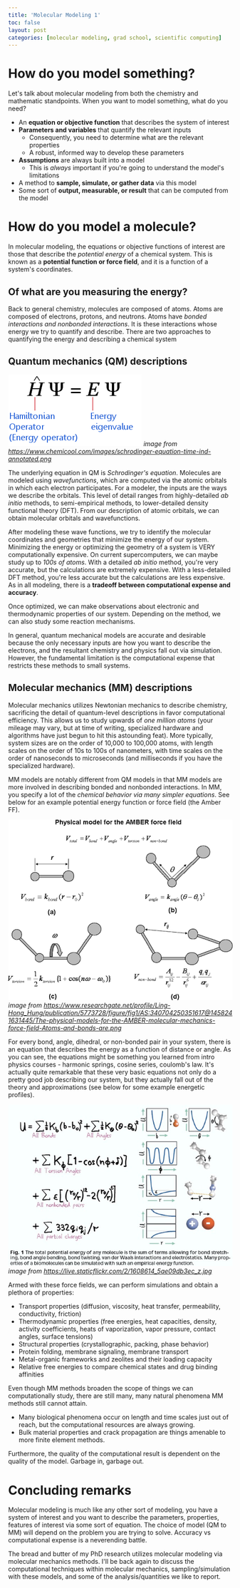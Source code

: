 ```yaml
---
title: 'Molecular Modeling 1'
toc: false
layout: post
categories: [molecular modeling, grad school, scientific computing]
---
```



How do you model something?
============================
Let's talk about molecular modeling from both the chemistry and mathematic
standpoints. When you want to model something, what do you need?

* An **equation or objective function** that describes the system of interest
* **Parameters and variables** that quantify the relevant inputs
    * Consequently, you need to determine what are the relevant properties
    * A robust, informed way to develop these parameters
* **Assumptions** are always built into a model
    * This is *always* important if you're going to understand the model's
    limitations
* A method to **sample, simulate, or gather data** via this model
* Some sort of **output, measurable, or result** that can be computed from the model


How do you model a molecule?
============================
In molecular modeling, the equations or objective functions of interest
are those that describe the *potential energy* of a chemical system. 
This is known as a **potential function or force field**, and it is a
function of a system's coordinates.

Of what are you measuring the energy?
------------------------------------
Back to general chemistry, molecules are composed of atoms. Atoms are composed
of electrons, protons, and neutrons. 
Atoms have *bonded interactions and nonbonded interactions*. 
It is these interactions whose energy we try to quantify and describe.
There are two approaches to quantifying the energy and describing a chemical
system

Quantum mechanics (QM) descriptions
-------------------------------
![Schrodinger's equation][schrodinger-eqn]
*image from https://www.chemicool.com/images/schrodinger-equation-time-ind-annotated.png*

The underlying equation in QM is *Schrodinger's equation*.
Molecules are modeled using *wavefunctions*, which are computed via the
atomic orbitals in which each electron participates.
For a modeler, the inputs are the ways we describe the orbitals. This level 
of detail ranges from highly-detailed *ab initio* methods, to semi-empirical methods, 
to lower-detailed density functional theory (DFT). From our description of
atomic orbitals, we can obtain molecular orbitals and wavefunctions.

After modeling these wave functions, we try to identify the molecular 
coordinates and geometries that minimize the energy of our system.
Minimizing the energy or optimizing the geometry of a system is 
VERY computationally expensive. On current supercomputers, we can maybe
study up to *100s of atoms*. With a detailed *ab initio* method, you're very
accurate, but the calculations are extremely expensive. With a less-detailed
DFT method, you're less accurate but the calculations are less expensive.
As in all modeling, there is a **tradeoff between computational expense and 
accuracy**.

Once optimized, we can make observations about electronic
and thermodynamic properties of our system. Depending on the method,
we can also study some reaction mechanisms.

In general, quantum mechanical models are accurate and desirable
because the only necessary inputs are how you want to describe the electrons,
and the resultant chemistry and physics fall out via simulation.
However, the fundamental limitation is the computational expense that restricts
these methods to small systems.

Molecular mechanics (MM) descriptions
--------------------------------
Molecular mechanics utilizes Newtonian mechanics to describe chemistry, sacrificing
the detail of quantum-level descriptions in favor computational efficiency. 
This allows us to study upwards of *one million atoms* (your mileage may vary,
but at time of writing, specialized hardware and algorithms have just begun to 
hit this astounding
feat). More typically, system sizes are on the order of 10,000 to 100,000 atoms, with 
length scales on the order of 10s to 100s of nanometers, with time scales
on the order of nanoseconds to microseconds (and milliseconds if you have the 
specialized hardware).

MM models are notably different from QM models in that MM models are more involved
in describing bonded and nonbonded interactions. In MM, you specify a lot of the
*chemical behavior via many simpler equations*. See below for an example
potential energy function or force field (the Amber FF).

![Amber FF][amber-ff] *image from https://www.researchgate.net/profile/Ling-Hong_Hung/publication/5773728/figure/fig1/AS:340704250351617@1458241631445/The-physical-models-for-the-AMBER-molecular-mechanics-force-field-Atoms-and-bonds-are.png*

For every bond, angle, dihedral, or non-bonded pair in your system, there is an
equation that describes the energy as a function of distance or angle.
As you can see, the equations might be something you learned from intro physics
courses - harmonic springs, cosine series, coulomb's law. 
It's actually quite remarkable that these very basic equations
not only do a pretty good job describing our system, but they actually
fall out of the theory and approximations (see below for some example
energetic profiles).

![Energy Profile][energy-profile] *image from https://live.staticflickr.com/2/1608614_5ae09db3ec_z.jpg*

Armed with these force fields, we can perform simulations and obtain a 
plethora of properties:

* Transport properties (diffusion, viscosity, heat transfer, 
permeability, conductivity, friction)
* Thermodynamic properties (free energies, heat capacities, density, 
activity coefficients, heats of vaporization, vapor pressure, contact angles,
surface tensions)
* Structural properties (crystallographic, packing, phase behavior)
* Protein folding, membrane signaling, membrane transport
* Metal-organic frameworks and zeolites and their loading capacity
* Relative free energies to compare chemical states and drug binding affinities

Even though MM methods broaden the scope of things we can computationally study,
there are still many, many natural phenomena MM methods still cannot attain.

* Many biological phenomena occur on length and time scales just out of reach, but 
the computational resources are always growing.
* Bulk material properties and crack propagation are things amenable to 
more finite element methods.

Furthermore, the quality of the computational result is dependent
on the quality of the model. Garbage in, garbage out.

Concluding remarks
=================
Molecular modeling is much like any other sort of modeling, you have
a system of interest and you want to describe the parameters, properties, features
of interest via some sort of equation. The choice of model (QM to MM) will
depend on the problem you are trying to solve. Accuracy vs computational expense
is a neverending battle.

The bread and butter of my PhD research utilizes molecular modeling via 
molecular mechanics methods. I'll be back again to discuss the computational
techniques within molecular mechanics, sampling/simulation with these models,
and some of the analysis/quantities we like to report.

[schrodinger-eqn]: /images/schrodinger-eqn.png
[amber-ff]: /images/amber-ff.png
[energy-profile]: /images/energy-profile.jpg
